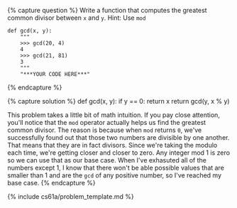 {% capture question %}
Write a function that computes the greatest common divisor between `x` and `y`. Hint: Use `mod`

    def gcd(x, y):
        """
        >>> gcd(20, 4)
        4
        >>> gcd(21, 81)
        3
        """
        "***YOUR CODE HERE***"
{% endcapture %}

{% capture solution %}
    def gcd(x, y):
        if y == 0:
            return x
        return gcd(y, x % y)

This problem takes a little bit of math intuition. If you pay close attention, you'll notice that the `mod` operator actually helps us find the greatest common divisor. The reason is because when `mod` returns `0`, we've successfully found out that those two numbers are divisible by one another. That means that they are in fact divisors. Since we're taking the modulo each time, we're getting closer and closer to zero. Any integer mod 1 is zero so we can use that as our base case. When I've exhasuted all of the numbers except 1, I know that there won't be able possible values that are smaller than 1 and are the `gcd` of any positive number, so I've reached my base case.
{% endcapture %}

{% include cs61a/problem_template.md %}
